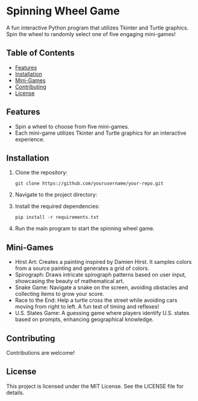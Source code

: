 # Spinning Wheel Game

A fun interactive Python program that utilizes Tkinter and Turtle graphics. Spin the wheel to randomly select one of five engaging mini-games!

## Table of Contents

- [Features](#features)
- [Installation](#installation)
- [Mini-Games](#mini-games)
- [Contributing](#contributing)
- [License](#license)

## Features

- Spin a wheel to choose from five mini-games.
- Each mini-game utilizes Tkinter and Turtle graphics for an interactive experience.

## Installation

1. Clone the repository:
   ```
   git clone https://github.com/yourusername/your-repo.git

2. Navigate to the project directory:

3. Install the required dependencies:
   ```
   pip install -r requirements.txt

4. Run the main program to start the spinning wheel game.

## Mini-Games

- Hirst Art: Creates a painting inspired by Damien Hirst. It samples colors from a source painting and generates a grid of colors.
- Spirograph: Draws intricate spirograph patterns based on user input, showcasing the beauty of mathematical art.
- Snake Game: Navigate a snake on the screen, avoiding obstacles and collecting items to grow your score.
- Race to the End: Help a turtle cross the street while avoiding cars moving from right to left. A fun test of timing and reflexes!
- U.S. States Game: A guessing game where players identify U.S. states based on prompts, enhancing geographical knowledge.

## Contributing

Contributions are welcome! 

## License

This project is licensed under the MIT License. See the LICENSE file for details.
